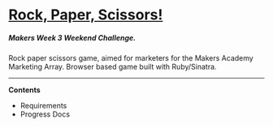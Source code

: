# [Rock, Paper, Scissors!](https://github.com/dewinterjack/rps-challenge)

##### Makers Week 3 Weekend Challenge.

Rock paper scissors game, aimed for marketers for the Makers Academy Marketing Array. Browser based game built with Ruby/Sinatra.

---

**Contents**

* Requirements
* Progress Docs



